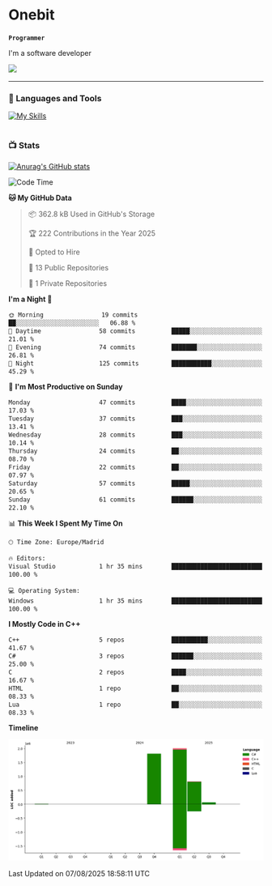 # Onebit

**`Programmer`**

I'm a software developer

   ![](https://komarev.com/ghpvc/?username=onebit5&color=blueviolet)

---

### 🧰 Languages and Tools

[![My Skills](https://skillicons.dev/icons?i=cpp,c,cs,java,lua,unity,git,linux,github,discord,vscode,visualstudio)](https://skillicons.dev)
<br />

#

### 📺 Stats
[![Anurag's GitHub stats](https://github-readme-stats.vercel.app/api?username=onebit5&show_icons=true&theme=radical)](https://github.com/anuraghazra/github-readme-stats)                
<!--START_SECTION:waka-->
![Code Time](http://img.shields.io/badge/Code%20Time-312%20hrs%2014%20mins-blue)

**🐱 My GitHub Data** 

> 📦 362.8 kB Used in GitHub's Storage 
 > 
> 🏆 222 Contributions in the Year 2025
 > 
> 💼 Opted to Hire
 > 
> 📜 13 Public Repositories 
 > 
> 🔑 1 Private Repositories 
 > 
**I'm a Night 🦉** 

```text
🌞 Morning                19 commits          ██░░░░░░░░░░░░░░░░░░░░░░░   06.88 % 
🌆 Daytime                58 commits          █████░░░░░░░░░░░░░░░░░░░░   21.01 % 
🌃 Evening                74 commits          ███████░░░░░░░░░░░░░░░░░░   26.81 % 
🌙 Night                  125 commits         ███████████░░░░░░░░░░░░░░   45.29 % 
```
📅 **I'm Most Productive on Sunday** 

```text
Monday                   47 commits          ████░░░░░░░░░░░░░░░░░░░░░   17.03 % 
Tuesday                  37 commits          ███░░░░░░░░░░░░░░░░░░░░░░   13.41 % 
Wednesday                28 commits          ███░░░░░░░░░░░░░░░░░░░░░░   10.14 % 
Thursday                 24 commits          ██░░░░░░░░░░░░░░░░░░░░░░░   08.70 % 
Friday                   22 commits          ██░░░░░░░░░░░░░░░░░░░░░░░   07.97 % 
Saturday                 57 commits          █████░░░░░░░░░░░░░░░░░░░░   20.65 % 
Sunday                   61 commits          ██████░░░░░░░░░░░░░░░░░░░   22.10 % 
```


📊 **This Week I Spent My Time On** 

```text
🕑︎ Time Zone: Europe/Madrid

🔥 Editors: 
Visual Studio            1 hr 35 mins        █████████████████████████   100.00 % 

💻 Operating System: 
Windows                  1 hr 35 mins        █████████████████████████   100.00 % 
```

**I Mostly Code in C++** 

```text
C++                      5 repos             ██████████░░░░░░░░░░░░░░░   41.67 % 
C#                       3 repos             ██████░░░░░░░░░░░░░░░░░░░   25.00 % 
C                        2 repos             ████░░░░░░░░░░░░░░░░░░░░░   16.67 % 
HTML                     1 repo              ██░░░░░░░░░░░░░░░░░░░░░░░   08.33 % 
Lua                      1 repo              ██░░░░░░░░░░░░░░░░░░░░░░░   08.33 % 
```



**Timeline**

![Lines of Code chart](https://raw.githubusercontent.com/Onebit5/Onebit5/main/assets/bar_graph.png)


 Last Updated on 07/08/2025 18:58:11 UTC
<!--END_SECTION:waka-->

